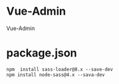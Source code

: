 # Vue-Admin
Vue-Admin

# package.json
```
npm  install sass-loader@8.x --save-dev
npm install node-sass@4.x --sava-dev
```